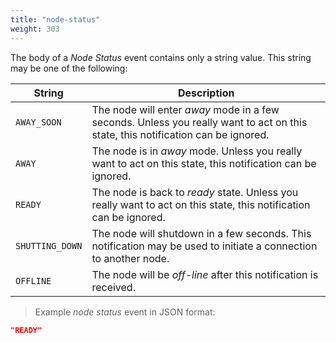 ```yaml
---
title: "node-status"
weight: 303
---
```


The body of a *Node Status* event contains only a string value.
This string may be one of the following:

String | Description
------ | -----------
`AWAY_SOON` | The node will enter *away* mode in a few seconds. Unless you really want to act on this state, this notification can be ignored.
`AWAY` | The node is in *away* mode. Unless you really want to act on this state, this notification can be ignored.
`READY` | The node is back to *ready* state. Unless you really want to act on this state, this notification can be ignored.
`SHUTTING_DOWN` | The node will shutdown in a few seconds. This notification may be used to initiate a connection to another node.
`OFFLINE` | The node will be *off-line* after this notification is received.

> Example *node status* event in JSON format:

```json
"READY"
```
